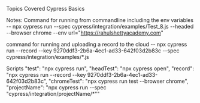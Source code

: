 Topics Covered
Cypress Basics

Notes:
Command for running from commandline including the env variables
-- npx cypress run --spec cypress/integration/examples/Test_8.js --headed --browser chrome --env url="https://rahulshettyacademy.com"

command for running and uploading a record to the cloud
-- npx cypress run --record --key 9270ddf3-2b6a-4ec1-ad33-642f03d2b83c --spec cypress/integration/examples/\*.js

Scripts
"test": "npx cypress run",
"headTest": "npx cypress open",
"record": "npx cypress run --record --key 9270ddf3-2b6a-4ec1-ad33-642f03d2b83c",
"chromeTest": "npx cypress run test --browser chrome",
"projectName": "npx cypress run --spec \"cypress/integration/projectName/\*\""



